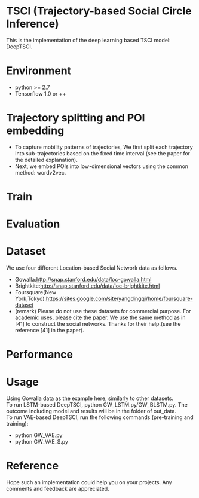 # TSCI (Trajectory-based Social Circle Inference) <br>
This is the implementation of the deep learning based TSCI model: DeepTSCI.

# Environment
* python >= 2.7
* Tensorflow 1.0 or ++

# Trajectory splitting and POI embedding
* To capture mobility patterns of trajectories, We first split each trajectory into sub-trajectories based on the fixed time interval (see the paper for the detailed explanation). 
* Next, we embed POIs into low-dimensional vectors using the common method: wordv2vec.

# Train
# Evaluation
# Dataset
We use four different Location-based Social Network data as follows. 
* Gowalla:<http://snap.stanford.edu/data/loc-gowalla.html>
* Brightkite:<http://snap.stanford.edu/data/loc-brightkite.html>
* Foursquare(New York,Tokyo):<https://sites.google.com/site/yangdingqi/home/foursquare-dataset>
* (remark) Please do not use these datasets for commercial purpose. For academic uses, please cite the paper. We use the same method as in [41] to construct the social networks. Thanks for their help.(see the reference [41] in the paper).

# Performance

# Usage
Using Gowalla data as the example here, similarly to other datasets. <br>
To run LSTM-based DeepTSCI, python GW_LSTM.py/GW_BLSTM.py. The outcome including model and results will be in the folder of out_data.<br>
To run VAE-based DeepTSCI, run the following commands (pre-training and training):<br>
*  python GW_VAE.py 
*  python GW_VAE_S.py

# Reference
Hope such an implementation could help you on your projects. Any comments and feedback are appreciated. 

